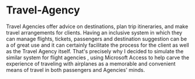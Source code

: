 # Travel-Agency
Travel Agencies offer advice on destinations, plan trip itineraries, and make travel arrangements for clients. Having an inclusive system in which they can manage flights, tickets, passengers and destination suggestion can be a of great use and it can certainly facilitate the process for the client as well as the Travel Agency itself.  That's precisely why I decided to simulate the similar system for flight agencies , using Microsoft Access to help carve the experience of traveling with airplanes as a memorable and convenient means of travel in both passengers and Agencies' minds.  
